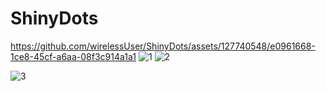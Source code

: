 # ShinyDots

https://github.com/wirelessUser/ShinyDots/assets/127740548/e0961668-1ce8-45cf-a6aa-08f3c914a1a1
![1](https://github.com/wirelessUser/ShinyDots/assets/127740548/ff018574-604a-4d30-ad94-7f3a6a01ea20)
![2](https://github.com/wirelessUser/ShinyDots/assets/127740548/1c46d16d-d92a-4c88-8413-c08919481645)

![3](https://github.com/wirelessUser/ShinyDots/assets/127740548/cd9233bc-3d45-41a3-ba18-da9afb62a8f2)
